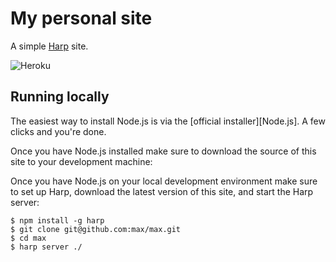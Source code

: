 # My personal site

A simple [Harp] site.

![Heroku](http://cl.ly/image/2g3o1M3L1l44/deploy-button.png)

## Running locally

The easiest way to install Node.js is via the [official installer][Node.js]. A
few clicks and you're done.

Once you have Node.js installed make sure to download the source of this site
to your development machine:

Once you have Node.js on your local development environment make sure to set up Harp, download the latest version of this site, and start the Harp server:

```
$ npm install -g harp
$ git clone git@github.com:max/max.git
$ cd max
$ harp server ./
```

[Harp]: http://harpjs.com/
[Heroku]: https://debut.heroku.com/?url=https://github.com/max/max
[toolbelt]: https://toolbelt.heroku.com/
[Homebrew]: http://mxcl.github.io/homebrew/
